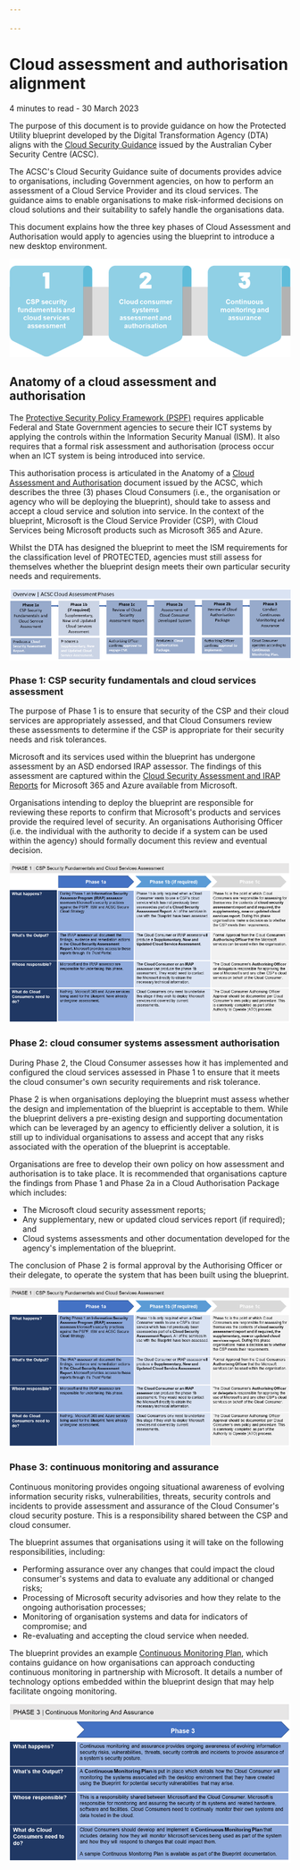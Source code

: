 ```yaml
---

---
```


# Cloud assessment and authorisation alignment

<p id="date-and-time">4 minutes to read - 30 March 2023</p>

The purpose of this document is to provide guidance on how the Protected Utility blueprint developed by the Digital Transformation Agency (DTA) aligns with the [Cloud Security Guidance](https://www.cyber.gov.au/resources-business-and-government/maintaining-devices-and-systems/cloud-security-guidance) issued by the Australian Cyber Security Centre (ACSC).

The ACSC's Cloud Security Guidance suite of documents provides advice to organisations, including Government agencies, on how to perform an assessment of a Cloud Service Provider and its cloud services. The guidance aims to enable organisations to make risk-informed decisions on cloud solutions and their suitability to safely handle the organisations data.

This document explains how the three key phases of Cloud Assessment and Authorisation would apply to agencies using the blueprint to introduce a new desktop environment. 

![Figure 1: Three Cloud Assessment and Authorisation phases](../img/security/caa-phases.png#center)

## Anatomy of a cloud assessment and authorisation

The [Protective Security Policy Framework (PSPF)](https://www.protectivesecurity.gov.au/publications-library/policy-11-robust-ict-systems) requires applicable Federal and State Government agencies to secure their ICT systems by applying the controls within the Information Security Manual (ISM). It also requires that a formal risk assessment and authorisation (process occur when an ICT system is being introduced into service.

This authorisation process is articulated in the Anatomy of a [Cloud Assessment and Authorisation](https://www.cyber.gov.au/resources-business-and-government/maintaining-devices-and-systems/cloud-security-guidance/cloud-assessment-and-authorisation) document issued by the ACSC, which describes the three (3) phases Cloud Consumers (i.e., the organisation or agency who will be deploying the blueprint), should take to assess and accept a cloud service and solution into service. In the context of the blueprint, Microsoft is the Cloud Service Provider (CSP), with Cloud Services being Microsoft products such as Microsoft 365 and Azure.

Whilst the DTA has designed the blueprint to meet the ISM requirements for the classification level of PROTECTED, agencies must still assess for themselves whether the blueprint design meets their own particular security needs and requirements.

![Figure 2: Overview of Cloud System Assessment & Authorisation Process](../img/security/caa-process.png#center)

### Phase 1: CSP security fundamentals and cloud services assessment

The purpose of Phase 1 is to ensure that security of the CSP and their cloud services are appropriately assessed, and that Cloud Consumers review these assessments to determine if the CSP is appropriate for their security needs and risk tolerances. 

Microsoft and its services used within the blueprint has undergone assessment by an ASD endorsed IRAP assessor. The findings of this assessment are captured within the [Cloud Security Assessment and IRAP Reports](https://servicetrust.microsoft.com/ViewPage/Australia) for Microsoft 365 and Azure available from Microsoft.

Organisations intending to deploy the blueprint are responsible for reviewing these reports to confirm that Microsoft's products and services provide the required level of security. An organisations Authorising Officer (i.e. the individual with the authority to decide if a system can be used within the agency) should formally document this review and eventual decision.

![Figure 3: Phase 1 - Overview of CSP Security Fundamentals and Cloud Service Assessment](../img/security/cca-phase1.png#center)

### Phase 2: cloud consumer systems assessment authorisation 

During Phase 2, the Cloud Consumer assesses how it has implemented and configured the cloud services assessed in Phase 1 to ensure that it meets the cloud consumer's own security requirements and risk tolerance. 

Phase 2 is when organisations deploying the blueprint must assess whether the design and implementation of the blueprint is acceptable to them. While the blueprint delivers a pre-existing design and supporting documentation which can be leveraged by an agency to efficiently deliver a solution, it is still up to individual organisations to assess and accept that any risks associated with the operation of the blueprint is acceptable.

Organisations are free to develop their own policy on how assessment and authorisation is to take place. It is recommended that organisations capture the findings from Phase 1 and Phase 2a in a Cloud Authorisation Package which includes:

- The Microsoft cloud security assessment reports;
- Any supplementary, new or updated cloud services report (if required); and
- Cloud systems assessments and other documentation developed for the agency's implementation of the blueprint.

The conclusion of Phase 2 is formal approval by the Authorising Officer or their delegate, to operate the system that has been built using the blueprint. 

![Figure 4: Phase 2 - Overview of Cloud Consumer Systems Assessment and Authorisation](../img/security/cca-phase1.png#center)

### Phase 3: continuous monitoring and assurance

Continuous monitoring provides ongoing situational awareness of evolving information security risks, vulnerabilities, threats, security controls and incidents to provide assessment and assurance of the Cloud Consumer's cloud security posture. This is a responsibility shared between the CSP and cloud consumer.

The blueprint assumes that organisations using it will take on the following responsibilities, including:

- Performing assurance over any changes that could impact the cloud consumer's systems and data to evaluate any additional or changed risks;
- Processing of Microsoft security advisories and how they relate to the ongoing authorisation processes;
- Monitoring of organisation systems and data for indicators of compromise; and
- Re-evaluating and accepting the cloud service when needed.

The blueprint provides an example [Continuous Monitoring Plan](../security/continuous-monitoring-plan.md), which contains guidance on how organisations can approach conducting continuous monitoring in partnership with Microsoft. It details a number of technology options embedded within the blueprint design that may help facilitate ongoing monitoring.

![Figure 5: Phase 3 - Overview of Continuous Monitoring and Assurance](../img/security/cca-phase3.png#center)

